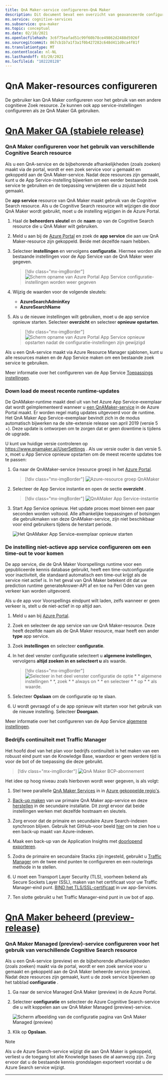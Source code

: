 ```yaml
---
title: QnA Maker-service configureren-QnA Maker
description: Dit document bevat een overzicht van geavanceerde configuraties voor uw QnA Maker-resources.
ms.service: cognitive-services
ms.subservice: qna-maker
ms.topic: conceptual
ms.date: 02/18/2021
ms.openlocfilehash: 3c6f75eafad51c99f60b78ce49862d2488d5926f
ms.sourcegitcommit: 867cb1b7a1f3a1f0b427282c648d411d0ca4f81f
ms.translationtype: MT
ms.contentlocale: nl-NL
ms.lasthandoff: 03/20/2021
ms.locfileid: "102220128"
---
```

# <a name="configure-qna-maker-resources"></a>QnA Maker-resources configureren

De gebruiker kan QnA Maker configureren voor het gebruik van een andere cognitieve Zoek resource. Ze kunnen ook app service-instellingen configureren als ze QnA Maker GA gebruiken.

# <a name="qna-maker-ga-stable-release"></a>[QnA Maker GA (stabiele release)](#tab/v1)

### <a name="configure-qna-maker-to-use-different-cognitive-search-resource"></a>QnA Maker configureren voor het gebruik van verschillende Cognitive Search resource

Als u een QnA-service en de bijbehorende afhankelijkheden (zoals zoeken) maakt via de portal, wordt er een zoek service voor u gemaakt en gekoppeld aan de QnA Maker-service. Nadat deze resources zijn gemaakt, kunt u de App Service-instelling bijwerken om een eerder bestaande zoek service te gebruiken en de toepassing verwijderen die u zojuist hebt gemaakt.

De **app service** resource van QnA Maker maakt gebruik van de Cognitive Search resource. Als u de Cognitive Search resource wilt wijzigen die door QnA Maker wordt gebruikt, moet u de instelling wijzigen in de Azure Portal.

1. Haal de **beheerders sleutel** en de **naam** op van de Cognitive Search resource die u QnA Maker wilt gebruiken.

1. Meld u aan bij de [Azure Portal](https://portal.azure.com) en zoek de **app service** die aan uw QnA Maker-resource zijn gekoppeld. Beide met dezelfde naam hebben.

1. Selecteer **instellingen** en vervolgens **configuratie**. Hiermee worden alle bestaande instellingen voor de App Service van de QnA Maker weer gegeven.

    > [!div class="mx-imgBorder"]
    > ![Scherm opname van Azure Portal App Service configuratie-instellingen worden weer gegeven](../media/qnamaker-how-to-upgrade-qnamaker/change-search-service-app-service-configuration.png)

1. Wijzig de waarden voor de volgende sleutels:

    * **AzureSearchAdminKey**
    * **AzureSearchName**

1. Als u de nieuwe instellingen wilt gebruiken, moet u de app service opnieuw starten. Selecteer **overzicht** en selecteer **opnieuw opstarten**.

    > [!div class="mx-imgBorder"]
    > ![Scherm opname van Azure Portal App Service opnieuw opstarten nadat de configuratie-instellingen zijn gewijzigd](../media/qnamaker-how-to-upgrade-qnamaker/screenshot-azure-portal-restart-app-service.png)

Als u een QnA-service maakt via Azure Resource Manager sjablonen, kunt u alle resources maken en de App Service maken om een bestaande zoek service te gebruiken.

Meer informatie over het configureren van de App Service [Toepassings instellingen](../../../app-service/configure-common.md#configure-app-settings).

### <a name="get-the-latest-runtime-updates"></a>Down load de meest recente runtime-updates

De QnAMaker-runtime maakt deel uit van het Azure App Service-exemplaar dat wordt geïmplementeerd wanneer u [een QnAMaker-service](./set-up-qnamaker-service-azure.md) in de Azure Portal maakt. Er worden regel matig updates uitgevoerd voor de runtime. Het QnA Maker App Service-exemplaar bevindt zich in de modus automatisch bijwerken na de site-extensie release van april 2019 (versie 5 +). Deze update is ontworpen om te zorgen dat er geen downtime is tijdens de upgrade.

U kunt uw huidige versie controleren op https://www.qnamaker.ai/UserSettings . Als uw versie ouder is dan versie 5. x, moet u App Service opnieuw opstarten om de meest recente updates toe te passen:

1. Ga naar de QnAMaker-service (resource groep) in het [Azure Portal](https://portal.azure.com).

    > [!div class="mx-imgBorder"]
    > ![Azure-resource groep QnAMaker](../media/qnamaker-how-to-troubleshoot/qnamaker-azure-resourcegroup.png)

1. Selecteer de App Service instantie en open de sectie **overzicht** .

    > [!div class="mx-imgBorder"]
    > ![QnAMaker App Service-instantie](../media/qnamaker-how-to-troubleshoot/qnamaker-azure-appservice.png)


1. Start App Service opnieuw. Het update proces moet binnen een paar seconden worden voltooid. Alle afhankelijke toepassingen of botsingen die gebruikmaken van deze QnAMaker-service, zijn niet beschikbaar voor eind gebruikers tijdens de herstart periode.

    ![Het QnAMaker App Service-exemplaar opnieuw starten](../media/qnamaker-how-to-upgrade-qnamaker/qnamaker-appservice-restart.png)

### <a name="configure-app-service-idle-setting-to-avoid-timeout"></a>De instelling niet-actieve app service configureren om een time-out te voor komen

De app service, die de QnA Maker Voorspellings runtime voor een gepubliceerde kennis database gebruikt, heeft een time-outconfiguratie voor inactiviteit, die standaard automatisch een time-out krijgt als de service niet actief is. In het geval van QnA Maker betekent dit dat uw prediction runtime generateAnswer-API af en toe na Peri Oden van geen verkeer kan worden uitgevoerd.

Als u de app voor Voorspellings eindpunt wilt laden, zelfs wanneer er geen verkeer is, stelt u de niet-actief in op altijd aan.

1. Meld u aan bij [Azure Portal](https://portal.azure.com).
1. Zoek en selecteer de app service van uw QnA Maker-resource. Deze heeft dezelfde naam als de QnA Maker resource, maar heeft een ander **type** app service.
1. Zoek **instellingen** en selecteer **configuratie**.
1. In het deel venster configuratie selecteert u **algemene instellingen**, vervolgens **altijd zoeken in** **en selecteert u** als waarde.

    > [!div class="mx-imgBorder"]
    > ![Selecteer in het deel venster configuratie de optie * * algemene instellingen * *, zoek * * always on * * en selecteer * * op * * als waarde.](../media/qnamaker-how-to-upgrade-qnamaker/configure-app-service-idle-timeout.png)

1. Selecteer **Opslaan** om de configuratie op te slaan.
1. U wordt gevraagd of u de app opnieuw wilt starten voor het gebruik van de nieuwe instelling. Selecteer **Doorgaan**.

Meer informatie over het configureren van de App Service [algemene instellingen](../../../app-service/configure-common.md#configure-general-settings).

### <a name="business-continuity-with-traffic-manager"></a>Bedrijfs continuïteit met Traffic Manager

Het hoofd doel van het plan voor bedrijfs continuïteit is het maken van een robuust eind punt van de Knowledge Base, waardoor er geen verdere tijd is voor de bot of de toepassing die deze gebruikt.

> [!div class="mx-imgBorder"]
> ![QnA Maker BCP-abonnement](../media/qnamaker-how-to-bcp-plan/qnamaker-bcp-plan.png)

Het idee op hoog niveau zoals hierboven wordt weer gegeven, is als volgt:

1. Stel twee parallelle [QnA Maker Services](set-up-qnamaker-service-azure.md) in in [Azure gekoppelde regio's](../../../best-practices-availability-paired-regions.md).

1. [Back-up maken](../../../app-service/manage-backup.md) van uw primaire QnA Maker app-service en deze [herstellen](../../../app-service/web-sites-restore.md) in de secundaire installatie. Dit zorgt ervoor dat beide instellingen werken met dezelfde hostnaam en sleutels.

1. Zorg ervoor dat de primaire en secundaire Azure Search-indexen synchroon blijven. Gebruik het GitHub-voor beeld [hier](https://github.com/pchoudhari/QnAMakerBackupRestore) om te zien hoe u een back-up maakt van Azure-indexen.

1. Maak een back-up van de Application Insights met [doorlopend exporteren](../../../azure-monitor/app/export-telemetry.md).

1. Zodra de primaire en secundaire Stacks zijn ingesteld, gebruikt u [Traffic Manager](../../../traffic-manager/traffic-manager-overview.md) om de twee eind punten te configureren en een routerings methode in te stellen.

1. U moet een Transport Layer Security (TLS), voorheen bekend als Secure Sockets Layer (SSL), maken van het certificaat voor uw Traffic Manager-eind punt. [BIND het TLS/SSL-certificaat](../../../app-service/configure-ssl-bindings.md) in uw app-Services.

1. Ten slotte gebruikt u het Traffic Manager-eind punt in uw bot of app.

# <a name="qna-maker-managed-preview-release"></a>[QnA Maker beheerd (preview-release)](#tab/v2)

### <a name="configure-qna-maker-managed-preview-service-to-use-different-cognitive-search-resource"></a>QnA Maker Managed (preview)-service configureren voor het gebruik van verschillende Cognitive Search resource

Als u een QnA-service (preview) en de bijbehorende afhankelijkheden (zoals zoeken) maakt via de portal, wordt er een zoek service voor u gemaakt en gekoppeld aan de QnA Maker beheerde service (preview). Nadat deze resources zijn gemaakt, kunt u de zoek service bijwerken op het tabblad **configuratie** .

1. Ga naar de service Managed QnA Maker (preview) in de Azure Portal.

1. Selecteer **configuratie** en selecteer de Azure Cognitive Search-service die u wilt koppelen aan uw QnA Maker Managed (preview)-service.

    ![Scherm afbeelding van de configuratie pagina van QnA Maker Managed (preview)](../media/qnamaker-how-to-upgrade-qnamaker/change-search-service-configuration.png)

1. Klik op **Opslaan**.

> [!NOTE]
> Als u de Azure Search-service wijzigt die aan QnA Maker is gekoppeld, verliest u de toegang tot alle Knowledge bases die al aanwezig zijn. Zorg ervoor dat u de bestaande kennis grondslagen exporteert voordat u de Azure Search service wijzigt.

---
